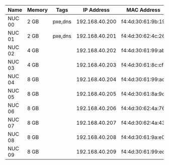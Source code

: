 |Name  |Memory|Tags   |IP Address   |MAC Address      |
|------|------|-------|-------------|-----------------|
|NUC 00|2 GB  |pxe,dns|192.168.40.200|f4:4d:30:61:9b:19|
|NUC 01|2 GB  |pxe,dns|192.168.40.201|f4:4d:30:62:4c:26|
|NUC 02|4 GB  |       |192.168.40.202|f4:4d:30:61:99:ab|
|NUC 03|4 GB  |       |192.168.40.203|f4:4d:30:61:8c:cf|
|NUC 04|8 GB  |       |192.168.40.204|f4:4d:30:61:99:ad|
|NUC 05|8 GB  |       |192.168.40.205|f4:4d:30:61:8a:9d|
|NUC 06|8 GB  |       |192.168.40.206|f4:4d:30:62:4a:76|
|NUC 07|8 GB  |       |192.168.40.207|f4:4d:30:62:4a:43|
|NUC 08|8 GB  |       |192.168.40.208|f4:4d:30:61:9a:e0|
|NUC 09|8 GB  |       |192.168.40.209|f4:4d:30:61:99:ed|
